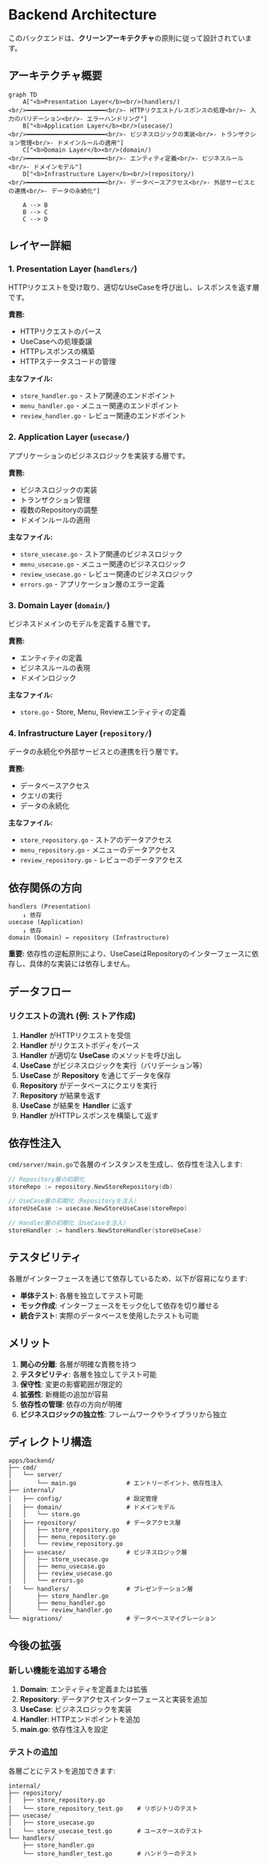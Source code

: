 # Backend Architecture

このバックエンドは、**クリーンアーキテクチャ**の原則に従って設計されています。

## アーキテクチャ概要

```mermaid
graph TD
    A["<b>Presentation Layer</b><br/>(handlers/)<br/>━━━━━━━━━━━━━━━━━━━━━━<br/>- HTTPリクエスト/レスポンスの処理<br/>- 入力のバリデーション<br/>- エラーハンドリング"]
    B["<b>Application Layer</b><br/>(usecase/)<br/>━━━━━━━━━━━━━━━━━━━━━━<br/>- ビジネスロジックの実装<br/>- トランザクション管理<br/>- ドメインルールの適用"]
    C["<b>Domain Layer</b><br/>(domain/)<br/>━━━━━━━━━━━━━━━━━━━━━━<br/>- エンティティ定義<br/>- ビジネスルール<br/>- ドメインモデル"]
    D["<b>Infrastructure Layer</b><br/>(repository/)<br/>━━━━━━━━━━━━━━━━━━━━━━<br/>- データベースアクセス<br/>- 外部サービスとの連携<br/>- データの永続化"]
    
    A --> B
    B --> C
    C --> D
```

## レイヤー詳細

### 1. Presentation Layer (`handlers/`)

HTTPリクエストを受け取り、適切なUseCaseを呼び出し、レスポンスを返す層です。

**責務:**
- HTTPリクエストのパース
- UseCaseへの処理委譲
- HTTPレスポンスの構築
- HTTPステータスコードの管理

**主なファイル:**
- `store_handler.go` - ストア関連のエンドポイント
- `menu_handler.go` - メニュー関連のエンドポイント
- `review_handler.go` - レビュー関連のエンドポイント

### 2. Application Layer (`usecase/`)

アプリケーションのビジネスロジックを実装する層です。

**責務:**
- ビジネスロジックの実装
- トランザクション管理
- 複数のRepositoryの調整
- ドメインルールの適用

**主なファイル:**
- `store_usecase.go` - ストア関連のビジネスロジック
- `menu_usecase.go` - メニュー関連のビジネスロジック
- `review_usecase.go` - レビュー関連のビジネスロジック
- `errors.go` - アプリケーション層のエラー定義

### 3. Domain Layer (`domain/`)

ビジネスドメインのモデルを定義する層です。

**責務:**
- エンティティの定義
- ビジネスルールの表現
- ドメインロジック

**主なファイル:**
- `store.go` - Store, Menu, Reviewエンティティの定義

### 4. Infrastructure Layer (`repository/`)

データの永続化や外部サービスとの連携を行う層です。

**責務:**
- データベースアクセス
- クエリの実行
- データの永続化

**主なファイル:**
- `store_repository.go` - ストアのデータアクセス
- `menu_repository.go` - メニューのデータアクセス
- `review_repository.go` - レビューのデータアクセス

## 依存関係の方向

```
handlers (Presentation)
    ↓ 依存
usecase (Application)
    ↓ 依存
domain (Domain) ← repository (Infrastructure)
```

**重要:** 依存性の逆転原則により、UseCaseはRepositoryのインターフェースに依存し、具体的な実装には依存しません。

## データフロー

### リクエストの流れ (例: ストア作成)

1. **Handler** がHTTPリクエストを受信
2. **Handler** がリクエストボディをパース
3. **Handler** が適切な **UseCase** のメソッドを呼び出し
4. **UseCase** がビジネスロジックを実行（バリデーション等）
5. **UseCase** が **Repository** を通じてデータを保存
6. **Repository** がデータベースにクエリを実行
7. **Repository** が結果を返す
8. **UseCase** が結果を **Handler** に返す
9. **Handler** がHTTPレスポンスを構築して返す

## 依存性注入

`cmd/server/main.go`で各層のインスタンスを生成し、依存性を注入します:

```go
// Repository層の初期化
storeRepo := repository.NewStoreRepository(db)

// UseCase層の初期化（Repositoryを注入）
storeUseCase := usecase.NewStoreUseCase(storeRepo)

// Handler層の初期化（UseCaseを注入）
storeHandler := handlers.NewStoreHandler(storeUseCase)
```

## テスタビリティ

各層がインターフェースを通じて依存しているため、以下が容易になります:

- **単体テスト**: 各層を独立してテスト可能
- **モック作成**: インターフェースをモック化して依存を切り離せる
- **統合テスト**: 実際のデータベースを使用したテストも可能

## メリット

1. **関心の分離**: 各層が明確な責務を持つ
2. **テスタビリティ**: 各層を独立してテスト可能
3. **保守性**: 変更の影響範囲が限定的
4. **拡張性**: 新機能の追加が容易
5. **依存性の管理**: 依存の方向が明確
6. **ビジネスロジックの独立性**: フレームワークやライブラリから独立

## ディレクトリ構造

```
apps/backend/
├── cmd/
│   └── server/
│       └── main.go              # エントリーポイント、依存性注入
├── internal/
│   ├── config/                  # 設定管理
│   ├── domain/                  # ドメインモデル
│   │   └── store.go
│   ├── repository/              # データアクセス層
│   │   ├── store_repository.go
│   │   ├── menu_repository.go
│   │   └── review_repository.go
│   ├── usecase/                 # ビジネスロジック層
│   │   ├── store_usecase.go
│   │   ├── menu_usecase.go
│   │   ├── review_usecase.go
│   │   └── errors.go
│   └── handlers/                # プレゼンテーション層
│       ├── store_handler.go
│       ├── menu_handler.go
│       └── review_handler.go
└── migrations/                  # データベースマイグレーション
```

## 今後の拡張

### 新しい機能を追加する場合

1. **Domain**: エンティティを定義または拡張
2. **Repository**: データアクセスインターフェースと実装を追加
3. **UseCase**: ビジネスロジックを実装
4. **Handler**: HTTPエンドポイントを追加
5. **main.go**: 依存性注入を設定

### テストの追加

各層ごとにテストを追加できます:

```
internal/
├── repository/
│   ├── store_repository.go
│   └── store_repository_test.go    # リポジトリのテスト
├── usecase/
│   ├── store_usecase.go
│   └── store_usecase_test.go       # ユースケースのテスト
└── handlers/
    ├── store_handler.go
    └── store_handler_test.go       # ハンドラーのテスト
```
